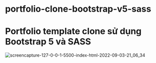 # portfolio-clone-bootstrap-v5-sass
# Portfolio template clone sử dụng Bootstrap 5 và SASS

![screencapture-127-0-0-1-5500-index-html-2022-09-03-21_06_34](https://user-images.githubusercontent.com/54978467/188274102-c5995fa7-51d5-472d-a7b8-5346eb758fed.png)
